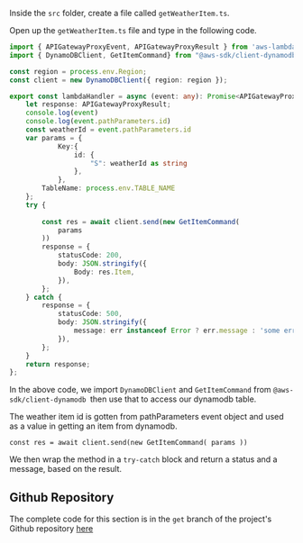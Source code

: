 Inside the `src` folder, create a file called `getWeatherItem.ts`.

Open up the `getWeatherItem.ts` file and type in the following code.

```ts
import { APIGatewayProxyEvent, APIGatewayProxyResult } from 'aws-lambda';
import { DynamoDBClient, GetItemCommand} from "@aws-sdk/client-dynamodb";

const region = process.env.Region;
const client = new DynamoDBClient({ region: region });

export const lambdaHandler = async (event: any): Promise<APIGatewayProxyResult> => {
    let response: APIGatewayProxyResult;
    console.log(event)
    console.log(event.pathParameters.id)
    const weatherId = event.pathParameters.id
    var params = {
            Key:{
                id: {
                    "S": weatherId as string
                },
            },
        TableName: process.env.TABLE_NAME
    };
    try {
        
        const res = await client.send(new GetItemCommand(
            params
        ))
        response = {
            statusCode: 200,
            body: JSON.stringify({
                Body: res.Item,
            }),
        };
    } catch {
        response = {
            statusCode: 500,
            body: JSON.stringify({
                message: err instanceof Error ? err.message : 'some error happened',
            }),
        };
    }
    return response;
};
```
In the above code, we import `DynamoDBClient` and `GetItemCommand` from `@aws-sdk/client-dynamodb `then use that to access our dynamodb table.

The weather item id is gotten from pathParameters event object and used as a value in getting an item from dynamodb.

`const res = await client.send(new GetItemCommand(
            params
        ))`

We then wrap the method in a `try-catch` block and return a status and a message, based on the result.

## Github Repository

The complete code for this section is in the `get` branch of the project's Github repository [here](https://github.com/EducloudHQ/rest_with_sam_typescript/tree/get)